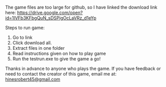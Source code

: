 The game files are too large for github, so I have linked the download link here:
https://drive.google.com/open?id=1IVFb3KFbgQuN_sDSPigOcLaVRz_d1eYp

Steps to run game:
1. Go to link
2. Click download all.
3. Extract files in one folder
4. Read instructions given on how to play game
5. Run the testrun.exe to give the game a go!

Thanks in advance to anyone who plays the game. If you have feedback or need to contact the creator of this game, email me at:
hinesrobert45@gmail.com
